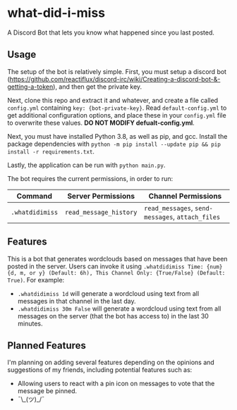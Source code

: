 # what-did-i-miss

A Discord Bot that lets you know what happened since you last posted.

## Usage

The setup of the bot is relatively simple. First, you must setup a discord bot (https://github.com/reactiflux/discord-irc/wiki/Creating-a-discord-bot-&-getting-a-token), and then get the private key.

Next, clone this repo and extract it and whatever, and create a file called `config.yml` containing `key: {bot-private-key}`. Read `default-config.yml` to get additional configuration options, and place these in your `config.yml` file to overwrite these values. **DO NOT MODIFY defualt-config.yml**.

Next, you must have installed Python 3.8, as well as pip, and gcc. Install the package dependencies with `python -m pip install --update pip && pip install -r requirements.txt`.

Lastly, the application can be run with `python main.py`.

The bot requires the current permissions, in order to run:

| Command         | Server Permissions     | Channel Permissions                              |
| --------------- | ---------------------- | ------------------------------------------------ |
| `.whatdidimiss` | `read_message_history` | `read_messages`, `send-messages`, `attach_files` |


## Features

This is a bot that generates wordclouds based on messages that have been posted in the server. Users can invoke it using `.whatdidimiss Time: {num}{d, m, or y} (Default: 6h), This Channel Only: {True/False} (Default: True)`. For example:

- `.whatdidimiss 1d` will generate a wordcloud using text from all messages in that channel in the last day.
- `.whatdidimiss 30m False` will generate a wordcloud using text from all messages on the server (that the bot has access to) in the last 30 minutes.

## Planned Features

I'm planning on adding several features depending on the opinions and suggestions of my friends, including potential features such as:

- Allowing users to react with a pin icon on messages to vote that the message be pinned.
- ¯\\\_(ツ)\_/¯
